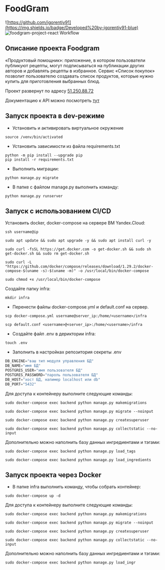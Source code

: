 # FoodGram
![https://github.com/igorentiy91](https://img.shields.io/badge/Developed%20by-igorentiy91-blue)
![foodgram-project-react Workflow ](https://github.com/igorentiy/foodgram-project-react/actions/workflows/foodgram_workflow.yml/badge.svg?branch=master&event=push)

## Описание проекта Foodgram
«Продуктовый помощник»: приложение, в котором пользователи публикуют рецепты, могут подписываться на публикации других авторов и добавлять рецепты в избранное. Сервис «Список покупок» позволит пользователю создавать список продуктов, которые нужно купить для приготовления выбранных блюд.

Проект развернут по адресу [51.250.88.72](http://51.250.88.72)

Документацию к API можно посмотреть [тут](http://51.250.88.72/api/docs/)
## Запуск проекта в dev-режиме

- Установить и активировать виртуальное окружение

```
source /venv/bin/activated
```

- Установить зависимости из файла requirements.txt

```
python -m pip install --upgrade pip
pip install -r requirements.txt
```

- Выполнить миграции:

```
python manage.py migrate
```

- В папке с файлом manage.py выполнить команду:
```
python manage.py runserver
```

## Запуск с использованием CI/CD

Установить docker, docker-compose на сервере ВМ Yandex.Cloud:
```
ssh username@ip
```
```
sudo apt update && sudo apt upgrade -y && sudo apt install curl -y
```
```
sudo curl -fsSL https://get.docker.com -o get-docker.sh && sudo sh get-docker.sh && sudo rm get-docker.sh
```
```
sudo curl -L "https://github.com/docker/compose/releases/download/1.29.2/docker-compose-$(uname -s)-$(uname -m)" -o /usr/local/bin/docker-compose
```
```
sudo chmod +x /usr/local/bin/docker-compose
```

Создайте папку infra:

```
mkdir infra
```
- Перенести файлы docker-compose.yml и default.conf на сервер.

```
scp docker-compose.yml username@server_ip:/home/<username>/infra
```
```
scp default.conf <username>@<server_ip>:/home/<username>/infra
```
- Создайте файл .env в дериктории infra:

```
touch .env
```
- Заполнить в настройках репозитория секреты .env

```python
DB_ENGINE="ваш тип модуля управления БД"
DB_NAME="имя БД"
POSTGRES_USER="имя пользователя БД"
POSTGRES_PASSWORD="пароль пользователя БД"
DB_HOST="хост БД, напимер localhost или db"
DB_PORT="5432"
```

Для доступа к контейнеру выполните следующие команды:

```
sudo docker-compose exec backend python manage.py makemigrations
```
```
sudo docker-compose exec backend python manage.py migrate --noinput
```
```
sudo docker-compose exec backend python manage.py createsuperuser
```
```
sudo docker-compose exec backend python manage.py collectstatic --no-input
```

Дополнительно можно наполнить базу данных ингредиентами и тэгами:

```
sudo docker-compose exec backend python manage.py load_tags
```
```
sudo docker-compose exec backend python manage.py load_ingredients
```

## Запуск проекта через Docker
- В папке infra выполнить команду, чтобы собрать контейнер:

```
sudo docker-compose up -d
```

Для доступа к контейнеру выполните следующие команды:

```
sudo docker-compose exec backend python manage.py makemigrations
```
```
sudo docker-compose exec backend python manage.py migrate --noinput
```
```
sudo docker-compose exec backend python manage.py createsuperuser
```
```
sudo docker-compose exec backend python manage.py collectstatic --no-input
```

Дополнительно можно наполнить базу данных ингредиентами и тэгами:
```
sudo docker-compose exec backend python manage.py load_ingr
```
